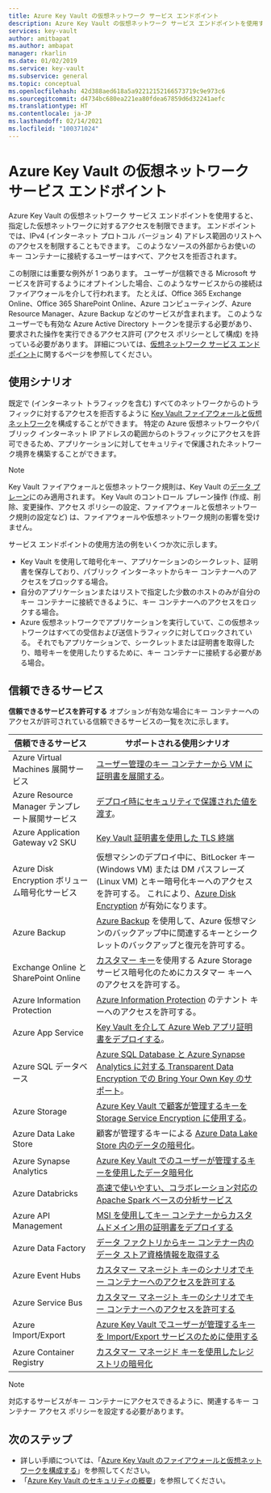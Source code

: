 ```yaml
---
title: Azure Key Vault の仮想ネットワーク サービス エンドポイント
description: Azure Key Vault の仮想ネットワーク サービス エンドポイントを使用すると、使用シナリオなど、指定した仮想ネットワークに対するアクセスを制限できます。その方法について説明します。
services: key-vault
author: amitbapat
ms.author: ambapat
manager: rkarlin
ms.date: 01/02/2019
ms.service: key-vault
ms.subservice: general
ms.topic: conceptual
ms.openlocfilehash: 42d388aed618a5a92212152166573719c9e973c6
ms.sourcegitcommit: d4734bc680ea221ea80fdea67859d6d32241aefc
ms.translationtype: HT
ms.contentlocale: ja-JP
ms.lasthandoff: 02/14/2021
ms.locfileid: "100371024"
---
```

# <a name="virtual-network-service-endpoints-for-azure-key-vault"></a>Azure Key Vault の仮想ネットワーク サービス エンドポイント

Azure Key Vault の仮想ネットワーク サービス エンドポイントを使用すると、指定した仮想ネットワークに対するアクセスを制限できます。 エンドポイントでは、IPv4 (インターネット プロトコル バージョン 4) アドレス範囲のリストへのアクセスを制限することもできます。 このようなソースの外部からお使いのキー コンテナーに接続するユーザーはすべて、アクセスを拒否されます。

この制限には重要な例外が 1 つあります。 ユーザーが信頼できる Microsoft サービスを許可するようにオプトインした場合、このようなサービスからの接続はファイアウォールを介して行われます。 たとえば、Office 365 Exchange Online、Office 365 SharePoint Online、Azure コンピューティング、Azure Resource Manager、Azure Backup などのサービスが含まれます。 このようなユーザーでも有効な Azure Active Directory トークンを提示する必要があり、要求された操作を実行できるアクセス許可 (アクセス ポリシーとして構成) を持っている必要があります。 詳細については、[仮想ネットワーク サービス エンドポイント](../../virtual-network/virtual-network-service-endpoints-overview.md)に関するページを参照してください。

## <a name="usage-scenarios"></a>使用シナリオ

既定で (インターネット トラフィックを含む) すべてのネットワークからのトラフィックに対するアクセスを拒否するように [Key Vault ファイアウォールと仮想ネットワーク](network-security.md)を構成することができます。 特定の Azure 仮想ネットワークやパブリック インターネット IP アドレスの範囲からのトラフィックにアクセスを許可できるため、アプリケーションに対してセキュリティで保護されたネットワーク境界を構築することができます。

> [!NOTE]
> Key Vault ファイアウォールと仮想ネットワーク規則は、Key Vault の[データ プレーン](secure-your-key-vault.md#data-plane-access-control)にのみ適用されます。 Key Vault のコントロール プレーン操作 (作成、削除、変更操作、アクセス ポリシーの設定、ファイアウォールと仮想ネットワーク規則の設定など) は、ファイアウォールや仮想ネットワーク規則の影響を受けません。

サービス エンドポイントの使用方法の例をいくつか次に示します。

* Key Vault を使用して暗号化キー、アプリケーションのシークレット、証明書を保存しており、パブリック インターネットからキー コンテナーへのアクセスをブロックする場合。
* 自分のアプリケーションまたはリストで指定した少数のホストのみが自分のキー コンテナーに接続できるように、キー コンテナーへのアクセスをロックする場合。
* Azure 仮想ネットワークでアプリケーションを実行していて、この仮想ネットワークはすべての受信および送信トラフィックに対してロックされている。 それでもアプリケーションで、シークレットまたは証明書を取得したり、暗号キーを使用したりするために、キー コンテナーに接続する必要がある場合。

## <a name="trusted-services"></a>信頼できるサービス

**信頼できるサービスを許可する** オプションが有効な場合にキー コンテナーへのアクセスが許可されている信頼できるサービスの一覧を次に示します。

|信頼できるサービス|サポートされる使用シナリオ|
| --- | --- |
|Azure Virtual Machines 展開サービス|[ユーザー管理のキー コンテナーから VM に証明書を展開する](/archive/blogs/kv/updated-deploy-certificates-to-vms-from-customer-managed-key-vault)。|
|Azure Resource Manager テンプレート展開サービス|[デプロイ時にセキュリティで保護された値を渡す](../../azure-resource-manager/templates/key-vault-parameter.md)。|
|Azure Application Gateway v2 SKU|[Key Vault 証明書を使用した TLS 終端](../../application-gateway/key-vault-certs.md)|
|Azure Disk Encryption ボリューム暗号化サービス|仮想マシンのデプロイ中に、BitLocker キー (Windows VM) または DM パスフレーズ (Linux VM) とキー暗号化キーへのアクセスを許可する。 これにより、[Azure Disk Encryption](../../security/fundamentals/encryption-overview.md) が有効になります。|
|Azure Backup|[Azure Backup](../../backup/backup-overview.md) を使用して、Azure 仮想マシンのバックアップ中に関連するキーとシークレットのバックアップと復元を許可する。|
|Exchange Online と SharePoint Online|[カスタマー キー](/microsoft-365/compliance/customer-key-overview)を使用する Azure Storage サービス暗号化のためにカスタマー キーへのアクセスを許可する。|
|Azure Information Protection|[Azure Information Protection](/azure/information-protection/what-is-information-protection) のテナント キーへのアクセスを許可する。|
|Azure App Service|[Key Vault を介して Azure Web アプリ証明書をデプロイする](https://azure.github.io/AppService/2016/05/24/Deploying-Azure-Web-App-Certificate-through-Key-Vault.html)。|
|Azure SQL データベース|[Azure SQL Database と Azure Synapse Analytics に対する Transparent Data Encryption での Bring Your Own Key のサポート](../../azure-sql/database/transparent-data-encryption-byok-overview.md?view=sql-server-2017&preserve-view=true&viewFallbackFrom=azuresqldb-current)。|
|Azure Storage|[Azure Key Vault で顧客が管理するキーを Storage Service Encryption に使用する](../../storage/common/customer-managed-keys-configure-key-vault.md)。|
|Azure Data Lake Store|顧客が管理するキーによる [Azure Data Lake Store 内のデータの暗号化](../../data-lake-store/data-lake-store-encryption.md)。|
|Azure Synapse Analytics|[Azure Key Vault でのユーザーが管理するキーを使用したデータ暗号化](../../synapse-analytics/security/workspaces-encryption.md)|
|Azure Databricks|[高速で使いやすい、コラボレーション対応の Apache Spark ベースの分析サービス](/azure/databricks/scenarios/what-is-azure-databricks)|
|Azure API Management|[MSI を使用してキー コンテナーからカスタムドメイン用の証明書をデプロイする](../../api-management/api-management-howto-use-managed-service-identity.md#use-ssl-tls-certificate-from-azure-key-vault)|
|Azure Data Factory|[データ ファクトリからキー コンテナー内のデータ ストア資格情報を取得する](https://go.microsoft.com/fwlink/?linkid=2109491)|
|Azure Event Hubs|[カスタマー マネージト キーのシナリオでキー コンテナーへのアクセスを許可する](../../event-hubs/configure-customer-managed-key.md)|
|Azure Service Bus|[カスタマー マネージト キーのシナリオでキー コンテナーへのアクセスを許可する](../../service-bus-messaging/configure-customer-managed-key.md)|
|Azure Import/Export| [Azure Key Vault でユーザーが管理するキーを Import/Export サービスのために使用する](../../import-export/storage-import-export-encryption-key-portal.md)
|Azure Container Registry|[カスタマー マネージド キーを使用したレジストリの暗号化](../../container-registry/container-registry-customer-managed-keys.md)

> [!NOTE]
> 対応するサービスがキー コンテナーにアクセスできるように、関連するキー コンテナー アクセス ポリシーを設定する必要があります。

## <a name="next-steps"></a>次のステップ

- 詳しい手順については、「[Azure Key Vault のファイアウォールと仮想ネットワークを構成する](network-security.md)」を参照してください。
- 「[Azure Key Vault のセキュリティの概要](security-overview.md)」を参照してください。
